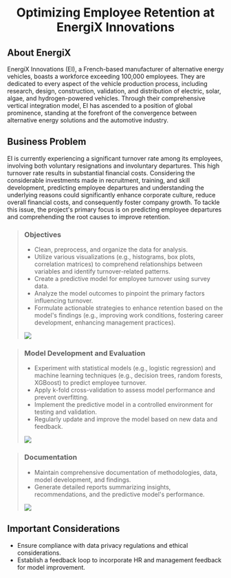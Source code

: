 <div class='header' align="center">
    <h1>Optimizing Employee Retention at EnergiX Innovations</h1>
</div>



## About EnergiX
EnergiX Innovations (EI), a French-based manufacturer of alternative energy vehicles, boasts a workforce exceeding 100,000 employees. They are dedicated to every aspect of the vehicle production process, including research, design, construction, validation, and distribution of electric, solar, algae, and hydrogen-powered vehicles. Through their comprehensive vertical integration model, EI has ascended to a position of global prominence, standing at the forefront of the convergence between alternative energy solutions and the automotive industry.

## Business Problem
EI is currently experiencing a significant turnover rate among its employees, involving both voluntary resignations and involuntary departures. This high turnover rate results in substantial financial costs. Considering the considerable investments made in recruitment, training, and skill development, predicting employee departures and understanding the underlying reasons could significantly enhance corporate culture, reduce overall financial costs, and consequently foster company growth. To tackle this issue, the project's primary focus is on predicting employee departures and comprehending the root causes to improve retention.



> ### Objectives
> - Clean, preprocess, and organize the data for analysis.
> - Utilize various visualizations (e.g., histograms, box plots, correlation matrices) to comprehend relationships between variables and identify turnover-related patterns.
> - Create a predictive model for employee turnover using survey data.
> - Analyze the model outcomes to pinpoint the primary factors influencing turnover.
> - Formulate actionable strategies to enhance retention based on the model's findings (e.g., improving work conditions, fostering career development, enhancing management practices).
> 
> ![](https://geps.dev/progress/50)

> ### Model Development and Evaluation
> - Experiment with statistical models (e.g., logistic regression) and machine learning techniques (e.g., decision trees, random forests, XGBoost) to predict employee turnover.
> - Apply k-fold cross-validation to assess model performance and prevent overfitting.
> - Implement the predictive model in a controlled environment for testing and validation.
> - Regularly update and improve the model based on new data and feedback.
> 
> ![](https://geps.dev/progress/60)

> ### Documentation
> - Maintain comprehensive documentation of methodologies, data, model development, and findings.
> - Generate detailed reports summarizing insights, recommendations, and the predictive model's performance.
>   
> ![](https://geps.dev/progress/5)

## Important Considerations
- Ensure compliance with data privacy regulations and ethical considerations.
- Establish a feedback loop to incorporate HR and management feedback for model improvement.





